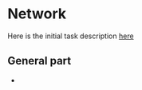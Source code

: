 # Network

Here is the initial task description [here](https://github.com/scheldejonas/Exercises/blob/master/EP/Exam-preparation-network.pdf)



## General part

- ​